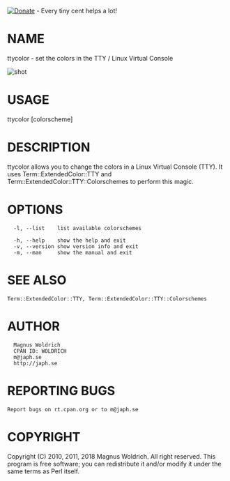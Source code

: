 [![Donate](https://img.shields.io/badge/Donate-PayPal-green.svg)](https://www.paypal.com/cgi-bin/webscr?cmd=_donations&business=65SFZJ25PSKG8&currency_code=SEK&source=url) - Every tiny cent helps a lot!

# NAME

  ttycolor - set the colors in the TTY / Linux Virtual Console

  ![shot][0]

# USAGE

  ttycolor [colorscheme]

# DESCRIPTION

ttycolor allows you to change the colors in a Linux Virtual Console (TTY).
It uses Term::ExtendedColor::TTY and Term::ExtendedColor::TTY::Colorschemes to
perform this magic.

# OPTIONS
      -l, --list    list available colorschemes

      -h, --help    show the help and exit
      -v, --version show version info and exit
      -m, --man     show the manual and exit

# SEE ALSO
    Term::ExtendedColor::TTY, Term::ExtendedColor::TTY::Colorschemes

# AUTHOR
      Magnus Woldrich
      CPAN ID: WOLDRICH
      m@japh.se
      http://japh.se

# REPORTING BUGS
    Report bugs on rt.cpan.org or to m@japh.se

# COPYRIGHT

Copyright (C) 2010, 2011, 2018 Magnus Woldrich. All right reserved. This program is
free software; you can redistribute it and/or modify it under the same
terms as Perl itself.

  [0]: http://devel.japh.se/App-TTYcolor/ttycolor.png
